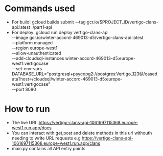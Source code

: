 # Commands used
- For build: gcloud builds submit --tag gcr.io/$PROJECT_ID/vertigo-clans-api:latest ./part1-api
- For deploy: gcloud run deploy vertigo-clans-api \
  --image gcr.io/winter-accord-469013-d5/vertigo-clans-api:latest \
  --platform managed \
  --region europe-west1 \
  --allow-unauthenticated \
  --add-cloudsql-instances winter-accord-469013-d5:europe-west1:vertigocase \
  --set-env-vars DATABASE_URL="postgresql+psycopg2://postgres:Vertigo_123@/casedata?host=/cloudsql/winter-accord-469013-d5:europe-west1:vertigocase" \
  --port 8080

# How to run
- The live URL:https://vertigo-clans-api-1061697115368.europe-west1.run.app/docs
- You can interact with get,post and delete methods in this url withouth needing to write URL requests e.g https://vertigo-clans-api-1061697115368.europe-west1.run.app/clans
- main.py contains all API entry points



